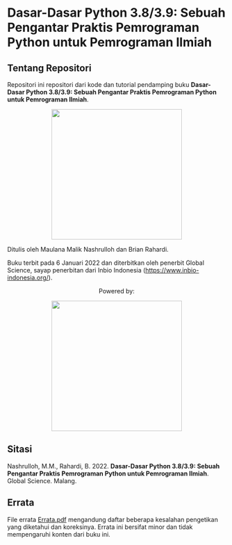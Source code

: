# Dasar-Dasar Python 3.8/3.9: Sebuah Pengantar Praktis Pemrograman Python untuk Pemrograman Ilmiah

## Tentang Repositori
Repositori ini repositori dari kode dan tutorial pendamping buku **Dasar-Dasar Python 3.8/3.9: Sebuah Pengantar Praktis Pemrograman Python untuk Pemrograman Ilmiah**.

<p align="center">
<img width="300" src="https://github.com/biokomub/bukupython38-39/blob/main/assets/cover.jpeg">
</p>

Ditulis oleh Maulana Malik Nashrulloh dan Brian Rahardi.

Buku terbit pada 6 Januari 2022 dan diterbitkan oleh penerbit Global Science, sayap penerbitan dari Inbio Indonesia (https://www.inbio-indonesia.org/).

<p align="center"> Powered by: </p>
<p align="center">
  <img width="300" src="https://github.com/biokomub/bukupython38-39/blob/main/assets/python-anaconda.jpeg">
</p>

## Sitasi

Nashrulloh, M.M., Rahardi, B. 2022. **Dasar-Dasar Python 3.8/3.9: Sebuah Pengantar Praktis Pemrograman Python untuk Pemrograman Ilmiah**. Global Science. Malang.

## Errata

File errata [Errata.pdf](Errata.pdf) mengandung daftar beberapa kesalahan pengetikan yang diketahui dan koreksinya. Errata ini bersifat minor dan tidak mempengaruhi konten dari buku ini.
